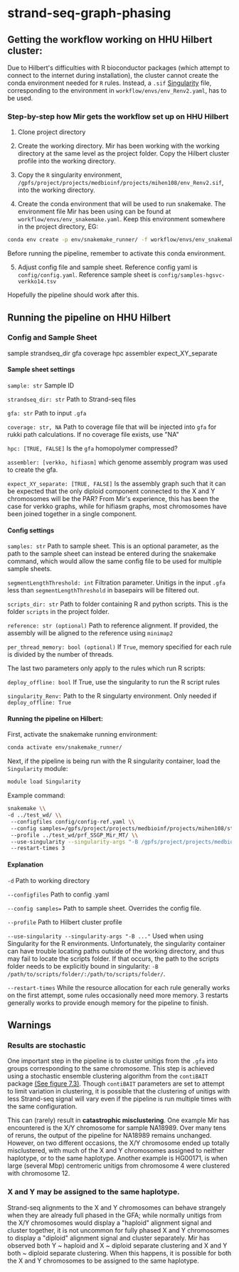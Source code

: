 # strand-seq-graph-phasing

## Getting the workflow working on HHU Hilbert cluster:

Due to Hilbert's difficulties with R bioconductor packages (which attempt to connect to the internet during installation), the cluster cannot create the conda environment needed for `R` rules. Instead, a `.sif` [Singularity](https://docs.sylabs.io/guides/latest/user-guide/) file, corresponding to the environment in `workflow/envs/env_Renv2.yaml`, has to be used.

### Step-by-step how Mir gets the workflow set up on HHU Hilbert

1. Clone project directory

2. Create the working directory. Mir has been working with the working directory at the same level as the project folder. Copy the Hilbert cluster profile into the working directory.

3. Copy the `R` singularity environment, `/gpfs/project/projects/medbioinf/projects/mihen108/env_Renv2.sif`, into the working directory.

4. Create the conda environment that will be used to run snakemake. The environment file Mir has been using can be found at `workflow/envs/env_snakemake.yaml`. Keep this environment somewhere in the project directory, EG: 

```bash
conda env create -p env/snakemake_runner/ -f workflow/envs/env_snakemake.yaml
```

Before running the pipeline, remember to activate this conda environment.

5. Adjust config file and sample sheet. Reference config yaml is `config/config.yaml`. Reference sample sheet is `config/samples-hgsvc-verkko14.tsv`

Hopefully the pipeline should work after this.

## Running the pipeline on HHU Hilbert

### Config and Sample Sheet
sample	strandseq_dir	gfa	coverage	hpc	assembler	expect_XY_separate

#### Sample sheet settings

`sample: str` Sample ID	

`strandseq_dir: str` Path to Strand-seq files	

`gfa: str` Path to input `.gfa`

`coverage: str, NA` Path to coverage file that will be injected into `gfa` for rukki path calculations. If no coverage file exists, use "NA"

`hpc: [TRUE, FALSE]` Is the `gfa` homopolymer compressed?

`assembler: [verkko, hifiasm]` which genome assembly program was used to create the gfa. 

`expect_XY_separate: [TRUE, FALSE]` Is the assembly graph such that it can be expected that the only diploid component connected to the X and Y chromosomes will be the PAR? From Mir's experience, this has been the case for verkko graphs, while for hifiasm graphs, most chromosomes have been joined together in a single component.

#### Config settings

`samples: str` Path to sample sheet. This is an optional parameter, as the path to the sample sheet can instead be entered during the snakemake command, which would allow the same config file to be used for multiple sample sheets.

`segmentLengthThreshold: int` Filtration parameter. Unitigs in the input `.gfa` less than `segmentLengthThreshold` in basepairs will be filtered out.

`scripts_dir: str` Path to folder containing R and python scripts. This is the folder `scripts` in the project folder.

`reference: str (optional)` Path to reference alignment. If provided, the assembly will be aligned to the reference using `minimap2`

`per_thread_memory: bool (optional)` If `True`, memory specified for each rule is divided by the number of threads. 

The last two parameters only apply to the rules which run R scripts:

`deploy_offline: bool` If True, use the singularity to run the R script rules

`singularity_Renv:` Path to the R singularty environment. Only needed if `deploy_offline: True`

#### Running the pipeline on Hilbert: 

First, activate the snakemake running environment:

```bash
conda activate env/snakemake_runner/
```

Next, if the pipeline is being run with the R singularity container, load the `Singularity` module: 
```bash
module load Singularity
```

Example command:

```bash
snakemake \\
-d ../test_wd/ \\
 --configfiles config/config-ref.yaml \\
 --config samples=/gpfs/project/projects/medbioinf/projects/mihen108/strand-seq-graph-phasing/config/samples-hgsvc-verkko14.tsv  \\
 --profile ../test_wd/prf_SSGP_Mir_MT/ \\
 --use-singularity --singularity-args "-B /gpfs/project/projects/medbioinf/projects/mihen108/strand-seq-graph-phasing/scripts/:/gpfs/project/projects/medbioinf/projects/mihen108/strand-seq-graph-phasing/scripts/" \\
 --restart-times 3
```
#### Explanation

`-d` Path to working directory

`--configfiles` Path to config .yaml

`--config samples=` Path to sample sheet. Overrides the config file.

`--profile` Path to Hilbert cluster profile

`--use-singularity --singularity-args "-B ..."` Used when using Singularity for the R environments. Unfortunately, the singularity container can have trouble locating paths outside of the working directory, and thus may fail to locate the scripts folder. If that occurs, the path to the scripts folder needs to be explicitly bound in singularity: `-B /path/to/scripts/folder/:/path/to/scripts/folder/`.

`--restart-times` While the resource allocation for each rule generally works on the first attempt, some rules occasionally need more memory. 3 restarts generally works to provide enough memory for the pipeline to finish.

## Warnings

### Results are stochastic

One important step in the pipeline is to cluster unitigs from the `.gfa` into groups corresponding to the same chromosome. This step is achieved using a stochastic ensemble clustering algorithm from the `contiBAIT` package [(See figure 7.3)](https://open.library.ubc.ca/media/stream/pdf/24/1.0135595/1). Though `contiBAIT` parameters are set to attempt to limit variation in clustering, it is possible that the clustering of unitigs with less Strand-seq signal will vary even if the pipeline is run multiple times with the same configuration.

This can (rarely) result in **catastrophic misclustering**. One example Mir has encountered is the X/Y chromosome for sample NA18989. Over many tens of reruns, the output of the pipeline for NA18989 remains unchanged. However, on two different occasions, the X/Y chromosome ended up totally misclustered, with much of the X and Y chromosomes assigned to neither haplotype, or to the same haplotype. Another example is HG00171, is when large (several Mbp) centromeric unitigs from chromosome 4 were clustered with chromosome 12.

### X and Y may be assigned to the same haplotype.

Strand-seq alignments to the X and Y chromosomes can behave strangely when they are already full phased in the GFA; while normally unitigs from the X/Y chromosomes would display a "haploid" alignment signal and cluster together, it is not uncommon for fully phased X and Y chromosomes to display a "diploid" alignment signal and cluster separately. Mir has observed both Y ~ haploid and X ~ diploid separate clustering and X and Y both ~ diploid separate clustering. When this happens, it is possible for both the  X and Y chromosomes to be assigned to the same haplotype.
